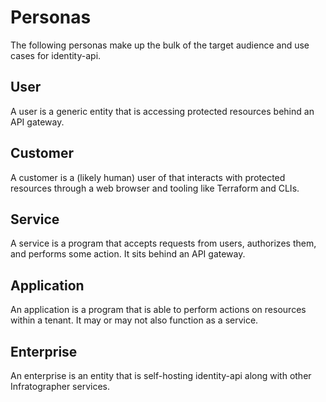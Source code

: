 # Personas

The following personas make up the bulk of the target audience and use cases for identity-api.

## User

A user is a generic entity that is accessing protected resources behind an API gateway.

## Customer

A customer is a (likely human) user of that interacts with protected resources through a web browser and tooling like Terraform and CLIs.

## Service

A service is a program that accepts requests from users, authorizes them, and performs some action. It sits behind an API gateway.

## Application

An application is a program that is able to perform actions on resources within a tenant. It may or may not also function as a service.

## Enterprise

An enterprise is an entity that is self-hosting identity-api along with other Infratographer services.
